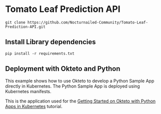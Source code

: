 # Tomato Leaf Prediction API

```
git clone https://github.com/Nocturnailed-Community/Tomato-Leaf-Prediction-API.git
```

## Install Library dependencies

```
pip install -r requirements.txt
```

## Deployment with Okteto and Python

This example shows how to use Okteto to develop a Python Sample App directly in Kubernetes. The Python Sample App is deployed using Kubernetes manifests.

This is the application used for the [Getting Started on Okteto with Python Apps in Kubernetes](https://www.okteto.com/docs/samples/python/) tutorial.